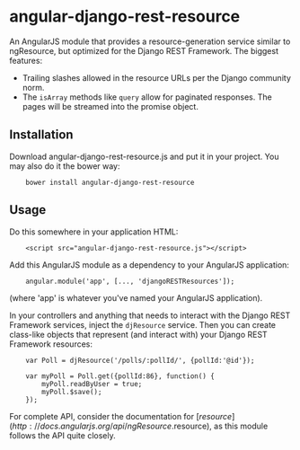 angular-django-rest-resource
============================

An AngularJS module that provides a resource-generation service similar to ngResource, but optimized for the
Django REST Framework. The biggest features:

* Trailing slashes allowed in the resource URLs per the Django community norm.
* The `isArray` methods like `query` allow for paginated responses. The pages will be streamed into the promise object.

Installation
-----
Download angular-django-rest-resource.js and put it in your project. You may also do it the bower way:

        bower install angular-django-rest-resource

Usage
-----
Do this somewhere in your application HTML:

        <script src="angular-django-rest-resource.js"></script>

Add this AngularJS module as a dependency to your AngularJS application:

        angular.module('app', [..., 'djangoRESTResources']);

(where 'app' is whatever you've named your AngularJS application).


In your controllers and anything that needs to interact with the Django REST Framework services, inject the `djResource`
service. Then you can create class-like objects that represent (and interact with) your Django REST Framework resources:

        var Poll = djResource('/polls/:pollId/', {pollId:'@id'});

        var myPoll = Poll.get({pollId:86}, function() {
            myPoll.readByUser = true;
            myPoll.$save();
        });

For complete API, consider the documentation for [$resource](http://docs.angularjs.org/api/ngResource.$resource), as
this module follows the API quite closely.